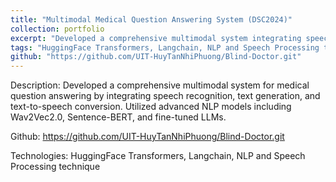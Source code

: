 ```yaml
---
title: "Multimodal Medical Question Answering System (DSC2024)"
collection: portfolio
excerpt: "Developed a comprehensive multimodal system integrating speech recognition, text generation, and text-to-speech conversion for medical question answering using advanced NLP models."
tags: "HuggingFace Transformers, Langchain, NLP and Speech Processing technique"
github: "https://github.com/UIT-HuyTanNhiPhuong/Blind-Doctor.git"
---
```


Description: Developed a comprehensive multimodal system for medical question answering by integrating speech recognition, text generation, and text-to-speech conversion. Utilized advanced NLP models including Wav2Vec2.0, Sentence-BERT, and fine-tuned LLMs.

Github: https://github.com/UIT-HuyTanNhiPhuong/Blind-Doctor.git

Technologies: HuggingFace Transformers, Langchain, NLP and Speech Processing technique
